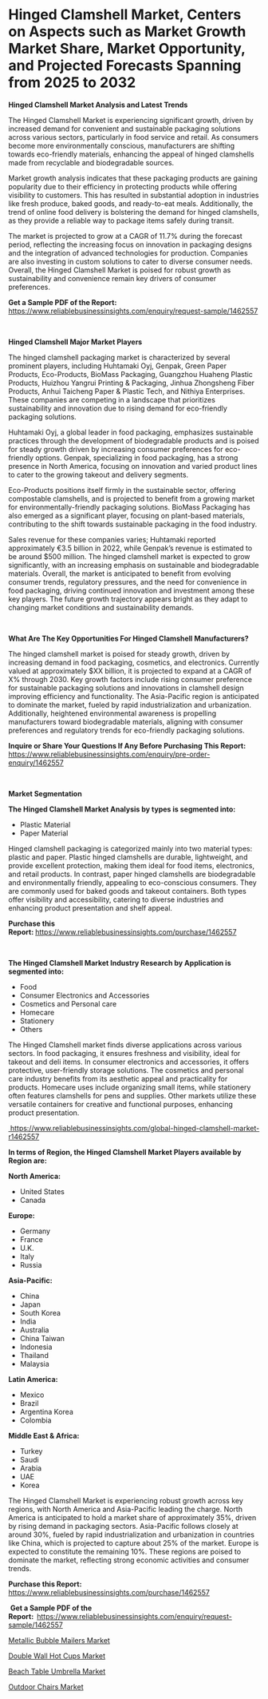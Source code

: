 <p><h1>Hinged Clamshell Market, Centers on Aspects such as Market Growth Market Share, Market Opportunity, and Projected Forecasts Spanning from 2025 to 2032</h1></p><p><strong>Hinged Clamshell Market Analysis and Latest Trends</strong></p>
<p><p>The Hinged Clamshell Market is experiencing significant growth, driven by increased demand for convenient and sustainable packaging solutions across various sectors, particularly in food service and retail. As consumers become more environmentally conscious, manufacturers are shifting towards eco-friendly materials, enhancing the appeal of hinged clamshells made from recyclable and biodegradable sources. </p><p>Market growth analysis indicates that these packaging products are gaining popularity due to their efficiency in protecting products while offering visibility to customers. This has resulted in substantial adoption in industries like fresh produce, baked goods, and ready-to-eat meals. Additionally, the trend of online food delivery is bolstering the demand for hinged clamshells, as they provide a reliable way to package items safely during transit.</p><p>The market is projected to grow at a CAGR of 11.7% during the forecast period, reflecting the increasing focus on innovation in packaging designs and the integration of advanced technologies for production. Companies are also investing in custom solutions to cater to diverse consumer needs. Overall, the Hinged Clamshell Market is poised for robust growth as sustainability and convenience remain key drivers of consumer preferences.</p></p>
<p><strong>Get a Sample PDF of the Report:&nbsp;</strong> <a href="https://www.reliablebusinessinsights.com/enquiry/request-sample/1462557?utm_campaign=1847&utm_medium=2&utm_source=Github&utm_content=ia&utm_term=07022025&utm_id=hinged-clamshell">https://www.reliablebusinessinsights.com/enquiry/request-sample/1462557</a></p>
<p>&nbsp;</p>
<p><strong>Hinged Clamshell Major Market Players</strong></p>
<p><p>The hinged clamshell packaging market is characterized by several prominent players, including Huhtamaki Oyj, Genpak, Green Paper Products, Eco-Products, BioMass Packaging, Guangzhou Huaheng Plastic Products, Huizhou Yangrui Printing & Packaging, Jinhua Zhongsheng Fiber Products, Anhui Taicheng Paper & Plastic Tech, and Nithiya Enterprises. These companies are competing in a landscape that prioritizes sustainability and innovation due to rising demand for eco-friendly packaging solutions.</p><p>Huhtamaki Oyj, a global leader in food packaging, emphasizes sustainable practices through the development of biodegradable products and is poised for steady growth driven by increasing consumer preferences for eco-friendly options. Genpak, specializing in food packaging, has a strong presence in North America, focusing on innovation and varied product lines to cater to the growing takeout and delivery segments.</p><p>Eco-Products positions itself firmly in the sustainable sector, offering compostable clamshells, and is projected to benefit from a growing market for environmentally-friendly packaging solutions. BioMass Packaging has also emerged as a significant player, focusing on plant-based materials, contributing to the shift towards sustainable packaging in the food industry.</p><p>Sales revenue for these companies varies; Huhtamaki reported approximately €3.5 billion in 2022, while Genpak’s revenue is estimated to be around $500 million. The hinged clamshell market is expected to grow significantly, with an increasing emphasis on sustainable and biodegradable materials. Overall, the market is anticipated to benefit from evolving consumer trends, regulatory pressures, and the need for convenience in food packaging, driving continued innovation and investment among these key players. The future growth trajectory appears bright as they adapt to changing market conditions and sustainability demands.</p></p>
<p>&nbsp;</p>
<p><strong>What Are The Key Opportunities For Hinged Clamshell Manufacturers?</strong></p>
<p><p>The hinged clamshell market is poised for steady growth, driven by increasing demand in food packaging, cosmetics, and electronics. Currently valued at approximately $XX billion, it is projected to expand at a CAGR of X% through 2030. Key growth factors include rising consumer preference for sustainable packaging solutions and innovations in clamshell design improving efficiency and functionality. The Asia-Pacific region is anticipated to dominate the market, fueled by rapid industrialization and urbanization. Additionally, heightened environmental awareness is propelling manufacturers toward biodegradable materials, aligning with consumer preferences and regulatory trends for eco-friendly packaging solutions.</p></p>
<p><strong>Inquire or Share Your Questions If Any Before Purchasing This Report:</strong> <a href="https://www.reliablebusinessinsights.com/enquiry/pre-order-enquiry/1462557?utm_campaign=1847&utm_medium=2&utm_source=Github&utm_content=ia&utm_term=07022025&utm_id=hinged-clamshell">https://www.reliablebusinessinsights.com/enquiry/pre-order-enquiry/1462557</a></p>
<p>&nbsp;</p>
<p><strong>Market Segmentation</strong></p>
<p><strong>The Hinged Clamshell Market Analysis by types is segmented into:</strong></p>
<p><ul><li>Plastic Material</li><li>Paper Material</li></ul></p>
<p><p>Hinged clamshell packaging is categorized mainly into two material types: plastic and paper. Plastic hinged clamshells are durable, lightweight, and provide excellent protection, making them ideal for food items, electronics, and retail products. In contrast, paper hinged clamshells are biodegradable and environmentally friendly, appealing to eco-conscious consumers. They are commonly used for baked goods and takeout containers. Both types offer visibility and accessibility, catering to diverse industries and enhancing product presentation and shelf appeal.</p></p>
<p><strong>Purchase this Report:&nbsp;</strong><a href="https://www.reliablebusinessinsights.com/purchase/1462557?utm_campaign=1847&utm_medium=2&utm_source=Github&utm_content=ia&utm_term=07022025&utm_id=hinged-clamshell">https://www.reliablebusinessinsights.com/purchase/1462557</a></p>
<p>&nbsp;</p>
<p><strong>The Hinged Clamshell Market Industry Research by Application is segmented into:</strong></p>
<p><ul><li>Food</li><li>Consumer Electronics and Accessories</li><li>Cosmetics and Personal care</li><li>Homecare</li><li>Stationery</li><li>Others</li></ul></p>
<p><p>The Hinged Clamshell market finds diverse applications across various sectors. In food packaging, it ensures freshness and visibility, ideal for takeout and deli items. In consumer electronics and accessories, it offers protective, user-friendly storage solutions. The cosmetics and personal care industry benefits from its aesthetic appeal and practicality for products. Homecare uses include organizing small items, while stationery often features clamshells for pens and supplies. Other markets utilize these versatile containers for creative and functional purposes, enhancing product presentation.</p></p>
<p><a href="https://www.reliablebusinessinsights.com/global-hinged-clamshell-market-r1462557?utm_campaign=1847&utm_medium=2&utm_source=Github&utm_content=ia&utm_term=07022025&utm_id=hinged-clamshell">&nbsp;https://www.reliablebusinessinsights.com/global-hinged-clamshell-market-r1462557</a></p>
<p><strong>In terms of Region, the Hinged Clamshell Market Players available by Region are:</strong></p>
<p>
    <p> <strong> North America: </strong>
        <ul>
            <li>United States</li>
            <li>Canada</li>
        </ul>
        </p> 
    <p> <strong> Europe: </strong>
        <ul>
            <li>Germany</li>
            <li>France</li>
            <li>U.K.</li>
            <li>Italy</li>
            <li>Russia</li>
        </ul>
        </p> 
    <p> <strong> Asia-Pacific: </strong>
        <ul>
            <li>China</li>
            <li>Japan</li>
            <li>South Korea</li>
            <li>India</li>
            <li>Australia</li>
            <li>China Taiwan</li>
            <li>Indonesia</li>
            <li>Thailand</li>
            <li>Malaysia</li>
        </ul>
        </p> 
    <p> <strong> Latin America: </strong>
        <ul>
            <li>Mexico</li>
            <li>Brazil</li>
            <li>Argentina Korea</li>
            <li>Colombia</li>
        </ul>
        </p> 
    <p> <strong> Middle East & Africa: </strong>
        <ul>
            <li>Turkey</li>
            <li>Saudi</li>
            <li>Arabia</li>
            <li>UAE</li>
            <li>Korea</li>
        </ul>
    </p>
    </p>
<p><p>The Hinged Clamshell Market is experiencing robust growth across key regions, with North America and Asia-Pacific leading the charge. North America is anticipated to hold a market share of approximately 35%, driven by rising demand in packaging sectors. Asia-Pacific follows closely at around 30%, fueled by rapid industrialization and urbanization in countries like China, which is projected to capture about 25% of the market. Europe is expected to constitute the remaining 10%. These regions are poised to dominate the market, reflecting strong economic activities and consumer trends.</p></p>
<p><strong>Purchase this Report: </strong><a href="https://www.reliablebusinessinsights.com/purchase/1462557?utm_campaign=1847&utm_medium=2&utm_source=Github&utm_content=ia&utm_term=07022025&utm_id=hinged-clamshell">https://www.reliablebusinessinsights.com/purchase/1462557</a></p>
<p>&nbsp;<strong>Get a Sample PDF of the Report:&nbsp;&nbsp;</strong><a href="https://www.reliablebusinessinsights.com/enquiry/request-sample/1462557?utm_campaign=1847&utm_medium=2&utm_source=Github&utm_content=ia&utm_term=07022025&utm_id=hinged-clamshell">https://www.reliablebusinessinsights.com/enquiry/request-sample/1462557</a></p>
<p><strong></strong></p>
<p><p><a href="https://github.com/kaqiewan/Market-Research-Report-List-1/blob/main/metallic-bubble-mailers-market.md?utm_campaign=1847&utm_medium=2&utm_source=Github&utm_content=ia&utm_term=07022025&utm_id=hinged-clamshell">Metallic Bubble Mailers Market</a></p><p><a href="https://github.com/ezahdyre/Market-Research-Report-List-1/blob/main/double-wall-hot-cups-market.md?utm_campaign=1847&utm_medium=2&utm_source=Github&utm_content=ia&utm_term=07022025&utm_id=hinged-clamshell">Double Wall Hot Cups Market</a></p><p><a href="https://github.com/taxyevgwlle/Market-Research-Report-List-1/blob/main/beach-table-umbrella-market.md?utm_campaign=1847&utm_medium=2&utm_source=Github&utm_content=ia&utm_term=07022025&utm_id=hinged-clamshell">Beach Table Umbrella Market</a></p><p><a href="https://github.com/verikaahova/Market-Research-Report-List-1/blob/main/outdoor-chairs-market.md?utm_campaign=1847&utm_medium=2&utm_source=Github&utm_content=ia&utm_term=07022025&utm_id=hinged-clamshell">Outdoor Chairs Market</a></p></p>